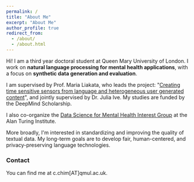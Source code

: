 ```yaml
---
permalink: /
title: "About Me"
excerpt: "About Me"
author_profile: true
redirect_from: 
  - /about/
  - /about.html
---
```


Hi! I am a third year doctoral student at Queen Mary University of London. I work on **natural language processing for mental health applications**, with a focus on **synthetic data generation and evaluation**. 

I am supervised by Prof. Maria Liakata, who leads the project: "[Creating time sensitive sensors from language and heterogeneous user generated content](https://www.turing.ac.uk/research/research-projects/time-sensitive-sensing-language-and-user-generated-content)", and jointly supervised by Dr. Julia Ive. My studies are funded by the DeepMind Scholarship. 

I also co-organize the [Data Science for Mental Health Interest Group](https://turing-ds4mh.github.io) at the Alan Turing Institute.

More broadly, I'm interested in standardizing and improving the quality of textual data. My long-term goals are to develop fair, human-centered, and privacy-preserving language technologies. 

### Contact
You can find me at &#x63;&#x2E;&#x63;&#x68;&#x69;&#x6D;[AT]&#x71;&#x6d;&#x75;&#x6c;&#x2e;&#x61;&#x63;&#x2e;&#x75;&#x6b;.